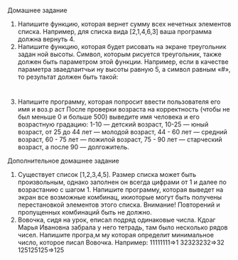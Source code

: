 Домашнее задание
1) Напишите функцию, которая вернет сумму всех нечетных элементов списка.
Например, для списка вида [2,1,4,6,3] ваша программа должна вернуть 4.
2) Напишите функцию, которая будет рисовать на экране треугольник задан ной
высоты. Символ, которым рисуется треугольник, также должен быть параметром
этой функции. Например, если в качестве параметра зваедлаитчьи ну высоты
равную 5, а символ равным «#», то результат должен быть такой:
#
##
###
####
#####
3) Напишите программу, которая попросит ввести пользователя его имя и воз.р аст
После проверки возраста на корректность (чтобы не был меньше 0 и больше 500)
выведите имя человека и его возрастную градацию:
1-10 — детский возраст, 10-25 — юный возраст, от 25 до 44 лет — молодой возраст,
44 - 60 лет — средний возраст, 60 - 75 лет — пожилой возраст, 75 - 90 лет —
старческий возраст, а после 90 — долгожитель.


Дополнительное домашнее задание
1) Существует список [1,2,3,4,5]. Размер списка может быть произвольным, однако
заполнен он всегда цифрами от 1 и далее по возрастанию с шагом 1. Напишите
программу, которая выведет на экран все возможные комбинац, икиоторые могут
быть получены перестановкой элементов этого списка. Внимание! Повторений и
пропущенных комбинаций быть не должно.
2) Вовочка, сидя на урок, еписал подряд одинаковые числа. Кдоаг Марья Ивановна
забрала у него тетрадь, там было несколько рядов чисел. Напишите програ,м му
которая определит минимальное число, которое писал Вовочка. Например:
11111111=>1
32323232=>32
125125125=>125
